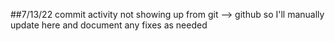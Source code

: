 ##7/13/22
commit activity not showing up from git --> github so I'll manually update here and document any fixes as needed 
